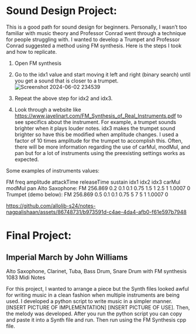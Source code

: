 # Sound Design Project: 
This is a good path for sound design for beginners.
Personally, I wasn’t too familiar with music theory and Professor Conrad went through a technique for people struggling with. I wanted to develop a Trumpet and Professor Conrad suggested a method using FM synthesis. Here is the steps I took and how to replicate.
1. Open FM synthesis
2. Go to the idx1 value and start moving it left and right (binary search) until you get a sound that is closer to a trumpet.
![Screenshot 2024-06-02 234539](https://github.com/allolib-s24/notes-nagpalishaan/assets/86748731/c9a09356-1073-4bb0-a652-baeea5681883)

3. Repeat the above step for idx2 and idx3.
4. Look through a website like https://www.javelinart.com/FM_Synthesis_of_Real_Instruments.pdf to see specifics about the instrument. For example, a trumpet sounds brighter when it plays louder notes. idx3 makes the trumpet sound brighter so have this be modified when amplitude changes. I used a factor of 10 times amplitude for the trumpet to accomplish this. Often, there will be more information regarding the use of carMul, modMul, and pan but for a lot of instruments using the preexisting settings works as expected.

Some examples of instruments values:

FM freq amplitude attackTime releaseTime sustain idx1 idx2 idx3 carMul modMul pan
Alto Saxophone: FM 256.869 0.2 0.1 0.1 0.75 1.5 1 2.5 1 1.0007 0
Trumpet (demo below): FM 256.869 0.5 0.1 0.1 0.75 5 7 5 1 1.0007 0 


https://github.com/allolib-s24/notes-nagpalishaan/assets/86748731/b973591d-c4ae-4da4-afb0-f61e597b7948


# Final Project:
## Imperial March by John Williams
Alto Saxophone, Clarinet, Tuba, Bass Drum, Snare Drum with FM synthesis
1083 Midi Notes

For this project, I wanted to arrange a piece but the Synth files looked awful for writing music in a clean fashion when multiple instruments are being used. I developed a python script to write music in a simpler manner. [INSERT PICTURE OF IMPLEMENTATION] [INSERT PICTURE OF USE]. Then, the melody was developed. After you run the python script you can copy and paste it into a Synth file and run. Then run using the FM Synthesis cpp file.
